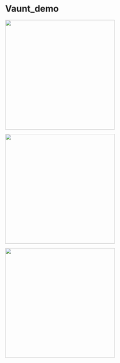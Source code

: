 # Vaunt_demo
<p>
  <img src="https://api.vaunt.dev/v1/github/entities/simonmazzaroth/achievements?format=svg&limit=12" width="350" />
</p>
<p>
  <img src="https://api.vaunt.dev/v1/github/entities/simonmazzaroth/repositories/Vaunt_demo/contributors?format=svg&limit=3" width="350" />
</p>
<p>
  <a href="https://vaunt.dev">
    <img src="https://api.vaunt.dev/v1/github/entities/simonmazzaroth/contributions?format=svg&private=true" width="350" />
  </a>
</p>
